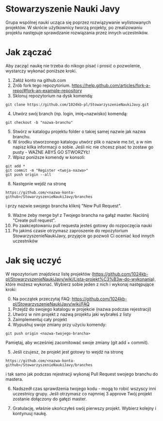 # Stowarzyszenie Nauki Javy
Grupa wspólnej nauki ucząca się poprzez rozwiązywanie wylistowanych projektów. W skrócie użytkownicy tworzą projekty, po zrealizowaniu projektu następuje sprawdzanie rozwiązania przez innych uczestników.

# Jak zączać
Aby zacząć naukę nie trzeba do nikogo pisać i prosić o pozwolenie, wystarczy wykonać poniższe kroki.

1. Załóż konto na github.com
2. Zrób fork tego repozytorium.  https://help.github.com/articles/fork-a-repo/#fork-an-example-repository
3. Sklonuj repozytorium na dysk komendą:
```
git clone https://github.com/1024kb-pl/StowarzyszenieNaukiJavy.git
```
4. Utwórz swój branch (np. login, imię+nazwisko) komendą:
```
git checkout -b "nazwa-branchu"
```
5. Stwórz w katalogu projektu folder o takiej samej nazwie jak nazwa branchu.
6. W środku stworzonego katalogu utwórz plik o nazwie me.txt, a w nim napisz kilka informacji o sobie. Jeśli nic nie chcesz pisać to zostaw go pusty - WAŻNE ABYŚ GO STWORZYŁ!
7. Wpisz poniższe komendy w konsoli:
```
git add *
git commit -m "Register <twoja-nazwa>"
git push origin --all
```
8. Następnie wejdź na stronę
```
https://github.com/<nazwa-konta-github>/StowarzyszenieNaukiJavy/branches
```
i przy nazwie swojego brancha kliknij "New Pull Request".

9. Ważne żeby merge był z Twojego brancha na gałąź master. Naciśnij "Create pull request".
10. Po zaakceptowaniu pull requesta jesteś gotowy do rozpoczęcia nauki
11. Po jakimś czasie otrzymasz zaproszenie do repozytorium StowarzyszenieNaukiJavy, przyjęcie go pozwoli Ci oceniać kod innych uczestników

# Jak się uczyć
W repozytorium znajdziesz listę projektów (https://github.com/1024kb-pl/StowarzyszenieNaukiJavy/wiki/Lista-projekt%C3%B3w-do-wykonania), które możesz wykonać. Wybierz sobie jeden z nich i wykonaj następujące kroki:

0. Na początek przeczytaj FAQ: https://github.com/1024kb-pl/StowarzyszenieNaukiJavy/wiki/FAQ
1. Przejdź do swojego katalogu w projekcie (nazwa podczas rejestracji)
2. Utwórz w nim projekt z nazwą projektu jaki wybrałeś z listy
3. Zaimplementuj cały projekt
4. Wypushuj swoje zmiany przy użyciu komendy:
```
git push origin <nazwa-twojego-brancha>
```
Pamiętaj, aby wcześniej zacomitować swoje zmiany (git add + commit).

5. Jeśli czujesz, że projekt jest gotowy to wejdź na stronę 
```
https://github.com/<nazwa-konta-github>/StowarzyszenieNaukiJavy/branches
```
i tak samo jak podczas rejestracji wykonaj Pull Request swojego branchu do mastera.

6. Nadszedł czas sprawdzenia twojego kodu - mogą to robić wszyscy inni uczestnicy grupy. Jeśli otrzymasz co najmniej 3 approve Twój projekt zostanie dołączony do gałęzi master.

7. Gratulację, właśnie ukończyłeś swój pierwszy projekt. Wybierz kolejny i kontynuuj naukę.
